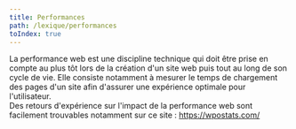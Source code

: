 ```yaml
---
title: Performances
path: /lexique/performances
toIndex: true
---
```


La performance web est une discipline technique qui doit être prise en compte au plus tôt lors de la création d'un site web puis tout au long de son cycle de vie. Elle consiste notamment à mesurer le temps de chargement des pages d'un site afin d'assurer une expérience optimale pour l'utilisateur.     
Des retours d'expérience sur l'impact de la performance web sont facilement trouvables notamment sur ce site : https://wpostats.com/
